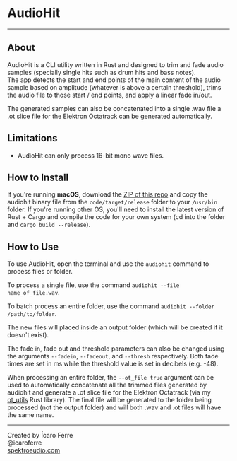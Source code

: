 # AudioHit

-----

## About 

AudioHit is a CLI utility written in Rust and designed to trim and fade audio samples (specially single hits such as drum hits and bass notes).  
The app detects the start and end points of the main content of the audio sample based on amplitude (whatever is above a certain threshold), trims the audio file to those start / end points, and apply a linear fade in/out.

The generated samples can also be concatenated into a single .wav file a .ot slice file for the Elektron Octatrack can be generated automatically.

## Limitations

- AudioHit can only process 16-bit mono wave files.

## How to Install

If you're running **macOS**, download the [ZIP of this repo](https://github.com/icaroferre/AudioHit/archive/master.zip) and copy the audiohit binary file from the ```code/target/release``` folder to your ```/usr/bin``` folder.
If you're running other OS, you'll need to install the latest version of Rust + Cargo and compile the code for your own system (cd into the folder and ```cargo build --release```).

## How to Use

To use AudioHit, open the terminal and use the ```audiohit``` command to process files or folder.

To process a single file, use the command ```audiohit --file name_of_file.wav```.

To batch process an entire folder, use the command ```audiohit --folder /path/to/folder```.
 
The new files will placed inside an output folder (which will be created if it doesn't exist).

The fade in, fade out and threshold parameters can also be changed using the arguments ```--fadein```, ```--fadeout```, and ```--thresh``` respectively. Both fade times are set in ms while the threshold value is set in decibels (e.g. -48).
 
When processing an entire folder, the ```--ot_file true``` argument can be used to automatically concatenate all the trimmed files generated by audiohit and generate a .ot slice file for the Elektron Octatrack (via my [ot_utils](https://github.com/icaroferre/ot_utils) Rust library). The final file will be generated to the folder being processed (not the output folder) and will both .wav and .ot files will have the same name.
 
----

Created by Ícaro Ferre  
@icaroferre  
[spektroaudio.com](http://spektroaudio.com)
 
 